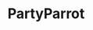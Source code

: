 ---
title: PartyParrot
crosslinks:
- aww
- parrots
- TheFarLeftSide
- gifs
- pics
- BetterEveryLoop
- pcmasterrace
- AnimalTextGifs
- kittengifs
- ShittyAnimalFacts
- Drama
- meirl
- crikey
- shooting_stars
- crochet
- cockatiel
- ProCSS
- sixoneseven
- anime
---